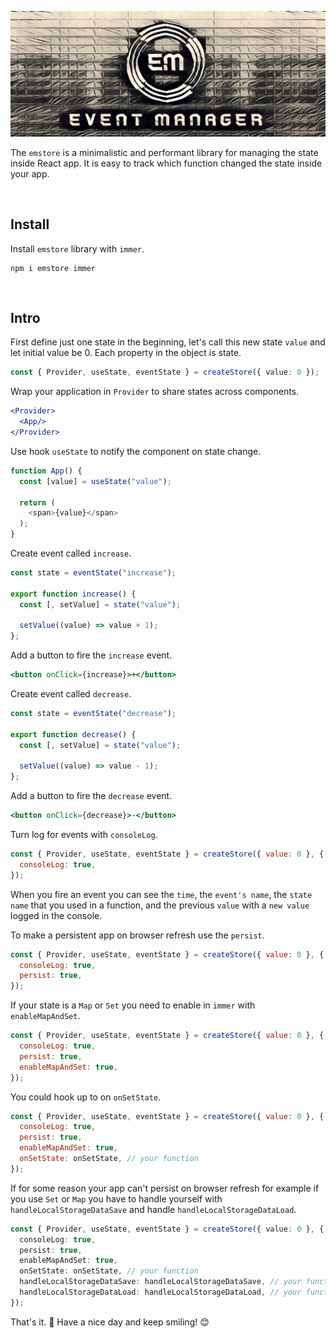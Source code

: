 ![alt emstore](.assets/em.png)

The `emstore` is a minimalistic and performant library for managing the state inside React app. It is easy to track which function changed the state inside your app.

<p>&nbsp;</p>

## Install

Install `emstore` library with `immer`.

```
npm i emstore immer
```

<p>&nbsp;</p>

## Intro

First define just one state in the beginning, let's call this new state `value` and let initial value be 0. Each property in the object is state.

```typescript
const { Provider, useState, eventState } = createStore({ value: 0 });
```

Wrap your application in `Provider` to share states across components.

```jsx
<Provider>
  <App/>
</Provider>
```

Use hook `useState` to notify the component on state change.

```typescript
function App() {
  const [value] = useState("value");

  return (
    <span>{value}</span>
  );
}
```

Create event called `increase`.

```typescript
const state = eventState("increase");

export function increase() {
  const [, setValue] = state("value");

  setValue((value) => value + 1);
};
```

Add a button to fire the `increase` event.

```jsx
<button onClick={increase}>+</button>
```

Create event called `decrease`.

```typescript
const state = eventState("decrease");

export function decrease() {
  const [, setValue] = state("value");

  setValue((value) => value - 1);
};
```

Add a button to fire the `decrease` event.

```jsx
<button onClick={decrease}>-</button>
```

Turn log for events with `consoleLog`.

```jsx
const { Provider, useState, eventState } = createStore({ value: 0 }, {
  consoleLog: true,
});
```

When you fire an event you can see the `time`, the `event's name`, the `state name` that you used in a function, and the previous `value` with a `new value` logged in the console.

To make a persistent app on browser refresh use the `persist`.

```jsx
const { Provider, useState, eventState } = createStore({ value: 0 }, {
  consoleLog: true,
  persist: true,
});
```

If your state is a `Map` or `Set` you need to enable in `immer` with `enableMapAndSet`.

```jsx
const { Provider, useState, eventState } = createStore({ value: 0 }, {
  consoleLog: true,
  persist: true,
  enableMapAndSet: true,
});
```

You could hook up to on `onSetState`.

```jsx
const { Provider, useState, eventState } = createStore({ value: 0 }, {
  consoleLog: true,
  persist: true,
  enableMapAndSet: true,
  onSetState: onSetState, // your function
});
```

If for some reason your app can't persist on browser refresh for example if you use `Set` or `Map` you have to handle yourself with `handleLocalStorageDataSave` and handle `handleLocalStorageDataLoad`.

```typescript
const { Provider, useState, eventState } = createStore({ value: 0 }, {
  consoleLog: true,
  persist: true,
  enableMapAndSet: true,
  onSetState: onSetState, // your function
  handleLocalStorageDataSave: handleLocalStorageDataSave, // your function
  handleLocalStorageDataLoad: handleLocalStorageDataLoad, // your function
});
```

That's it. 🎉 Have a nice day and keep smiling! 😊